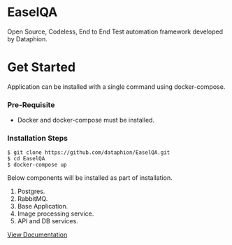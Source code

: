 # EaselQA
Open Source, Codeless, End to End Test automation framework developed by Dataphion.

# Get Started
  Application can be installed with a single command using docker-compose.
  ### Pre-Requisite
  - Docker and docker-compose must be installed.

  ### Installation Steps
  ```
  $ git clone https://github.com/dataphion/EaselQA.git
  $ cd EaselQA
  $ docker-compose up
  ```
  Below components will be installed as part of installation.
  1. Postgres.
  2. RabbitMQ.
  3. Base Application.
  4. Image processing service.
  5. API and DB services.

[View Documentation](https://documentation.aitester.com)
